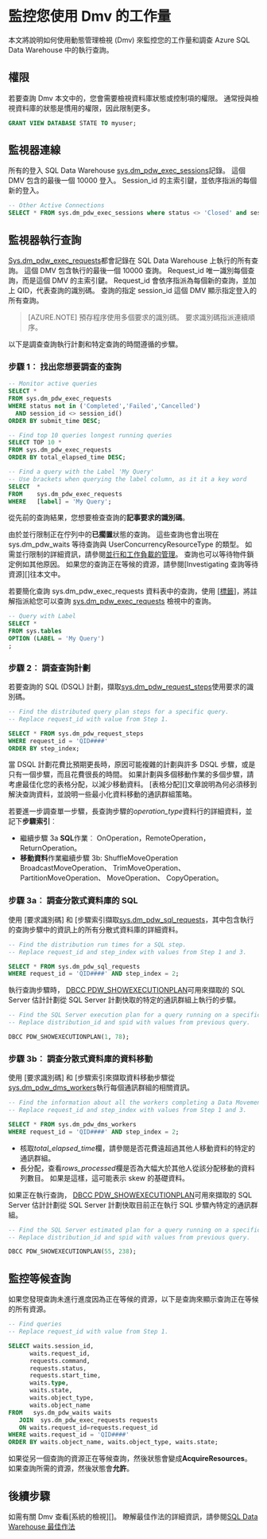 <properties
   pageTitle="監控您的工作量使用 Dmv |Microsoft Azure"
   description="瞭解如何監視使用 Dmv 工作量。"
   services="sql-data-warehouse"
   documentationCenter="NA"
   authors="sonyam"
   manager="barbkess"
   editor=""/>

<tags
   ms.service="sql-data-warehouse"
   ms.devlang="NA"
   ms.topic="article"
   ms.tgt_pltfrm="NA"
   ms.workload="data-services"
   ms.date="10/08/2016"
   ms.author="sonyama;barbkess"/>

# <a name="monitor-your-workload-using-dmvs"></a>監控您使用 Dmv 的工作量

本文將說明如何使用動態管理檢視 (Dmv) 來監控您的工作量和調查 Azure SQL Data Warehouse 中的執行查詢。

## <a name="permissions"></a>權限

若要查詢 Dmv 本文中的，您會需要檢視資料庫狀態或控制項的權限。 通常授與檢視資料庫的狀態是慣用的權限，因此限制更多。

```sql
GRANT VIEW DATABASE STATE TO myuser;
```

## <a name="monitor-connections"></a>監視器連線

所有的登入 SQL Data Warehouse [sys.dm_pdw_exec_sessions][]記錄。  這個 DMV 包含的最後一個 10000 登入。  Session_id 的主索引鍵，並依序指派的每個新的登入。

```sql
-- Other Active Connections
SELECT * FROM sys.dm_pdw_exec_sessions where status <> 'Closed' and session_id <> session_id();
```

## <a name="monitor-query-execution"></a>監視器執行查詢

[Sys.dm_pdw_exec_requests][]都會記錄在 SQL Data Warehouse 上執行的所有查詢。  這個 DMV 包含執行的最後一個 10000 查詢。  Request_id 唯一識別每個查詢，而是這個 DMV 的主索引鍵。  Request_id 會依序指派為每個新的查詢，並加上 QID，代表查詢的識別碼。  查詢的指定 session_id 這個 DMV 顯示指定登入的所有查詢。

>[AZURE.NOTE] 預存程序使用多個要求的識別碼。  要求識別碼指派連續順序。 

以下是調查查詢執行計劃和特定查詢的時間遵循的步驟。

### <a name="step-1-identify-the-query-you-wish-to-investigate"></a>步驟 1︰ 找出您想要調查的查詢

```sql
-- Monitor active queries
SELECT * 
FROM sys.dm_pdw_exec_requests 
WHERE status not in ('Completed','Failed','Cancelled')
  AND session_id <> session_id()
ORDER BY submit_time DESC;

-- Find top 10 queries longest running queries
SELECT TOP 10 * 
FROM sys.dm_pdw_exec_requests 
ORDER BY total_elapsed_time DESC;

-- Find a query with the Label 'My Query'
-- Use brackets when querying the label column, as it it a key word
SELECT  *
FROM    sys.dm_pdw_exec_requests
WHERE   [label] = 'My Query';
```

從先前的查詢結果，您想要檢查查詢的**記事要求的識別碼**。

由於並行限制正在佇列中的**已擱置**狀態的查詢。 這些查詢也會出現在 sys.dm_pdw_waits 等待查詢與 UserConcurrencyResourceType 的類型。 如需並行限制的詳細資訊，請參閱[並行和工作負載的管理][]。 查詢也可以等待物件鎖定例如其他原因。  如果您的查詢正在等候的資源，請參閱[Investigating 查詢等待資源][]往本文中。

若要簡化查詢 sys.dm_pdw_exec_requests 資料表中的查詢，使用 [[標籤][]]，將註解指派給您可以查詢 [sys.dm_pdw_exec_requests] 檢視中的查詢。

```sql
-- Query with Label
SELECT *
FROM sys.tables
OPTION (LABEL = 'My Query')
;
```

### <a name="step-2-investigate-the-query-plan"></a>步驟 2︰ 調查查詢計劃

若要查詢的 SQL (DSQL) 計劃，擷取[sys.dm_pdw_request_steps][]使用要求的識別碼。

```sql
-- Find the distributed query plan steps for a specific query.
-- Replace request_id with value from Step 1.

SELECT * FROM sys.dm_pdw_request_steps
WHERE request_id = 'QID####'
ORDER BY step_index;
```

當 DSQL 計劃花費比預期更長時，原因可能複雜的計劃與許多 DSQL 步驟，或是只有一個步驟，而且花費很長的時間。  如果計劃與多個移動作業的多個步驟，請考慮最佳化您的表格分配，以減少移動資料。 [表格分配][]文章說明為何必須移到解決查詢資料，並說明一些最小化資料移動的通訊群組策略。

若要進一步調查單一步驟，長查詢步驟的*operation_type*資料行的詳細資料，並記下**步驟索引**︰

- 繼續步驟 3a **SQL**作業︰ OnOperation，RemoteOperation，ReturnOperation。
- **移動資料**作業繼續步驟 3b: ShuffleMoveOperation BroadcastMoveOperation、 TrimMoveOperation、 PartitionMoveOperation、 MoveOperation、 CopyOperation。

### <a name="step-3a-investigate-sql-on-the-distributed-databases"></a>步驟 3a︰ 調查分散式資料庫的 SQL

使用 [要求識別碼] 和 [步驟索引擷取[sys.dm_pdw_sql_requests][]，其中包含執行的查詢步驟中的資訊上的所有分散式資料庫的詳細資料。

```sql
-- Find the distribution run times for a SQL step.
-- Replace request_id and step_index with values from Step 1 and 3.

SELECT * FROM sys.dm_pdw_sql_requests
WHERE request_id = 'QID####' AND step_index = 2;
```

執行查詢步驟時， [DBCC PDW_SHOWEXECUTIONPLAN][]可用來擷取的 SQL Server 估計計劃從 SQL Server 計劃快取的特定的通訊群組上執行的步驟。

```sql
-- Find the SQL Server execution plan for a query running on a specific SQL Data Warehouse Compute or Control node.
-- Replace distribution_id and spid with values from previous query.

DBCC PDW_SHOWEXECUTIONPLAN(1, 78);
```

### <a name="step-3b-investigate-data-movement-on-the-distributed-databases"></a>步驟 3b︰ 調查分散式資料庫的資料移動

使用 [要求識別碼] 和 [步驟索引來擷取資料移動步驟從[sys.dm_pdw_dms_workers][]執行每個通訊群組的相關資訊。

```sql
-- Find the information about all the workers completing a Data Movement Step.
-- Replace request_id and step_index with values from Step 1 and 3.

SELECT * FROM sys.dm_pdw_dms_workers
WHERE request_id = 'QID####' AND step_index = 2;
```

- 核取*total_elapsed_time*欄，請參閱是否花費遠超過其他人移動資料的特定的通訊群組。
- 長分配，查看*rows_processed*欄是否為大幅大於其他人從該分配移動的資料列數目。 如果是這樣，這可能表示 skew 的基礎資料。

如果正在執行查詢， [DBCC PDW_SHOWEXECUTIONPLAN][]可用來擷取的 SQL Server 估計計劃從 SQL Server 計劃快取目前正在執行 SQL 步驟內特定的通訊群組。

```sql
-- Find the SQL Server estimated plan for a query running on a specific SQL Data Warehouse Compute or Control node.
-- Replace distribution_id and spid with values from previous query.

DBCC PDW_SHOWEXECUTIONPLAN(55, 238);
```

<a name="waiting"></a>
## <a name="monitor-waiting-queries"></a>監控等候查詢

如果您發現查詢未進行進度因為正在等候的資源，以下是查詢來顯示查詢正在等候的所有資源。

```sql
-- Find queries 
-- Replace request_id with value from Step 1.

SELECT waits.session_id,
      waits.request_id,  
      requests.command,
      requests.status,
      requests.start_time,  
      waits.type,
      waits.state,
      waits.object_type,
      waits.object_name
FROM   sys.dm_pdw_waits waits
   JOIN  sys.dm_pdw_exec_requests requests
   ON waits.request_id=requests.request_id
WHERE waits.request_id = 'QID####'
ORDER BY waits.object_name, waits.object_type, waits.state;
```

如果從另一個查詢的資源正在等候查詢，然後狀態會變成**AcquireResources**。  如果查詢所需的資源，然後狀態會**允許**。

## <a name="next-steps"></a>後續步驟
如需有關 Dmv 查看[系統的檢視][]。
瞭解最佳作法的詳細資訊，請參閱[SQL Data Warehouse 最佳作法][]

<!--Image references-->

<!--Article references-->
[Manage overview]: ./sql-data-warehouse-overview-manage.md
[SQL Data Warehouse 最佳作法]: ./sql-data-warehouse-best-practices.md
[系統檢視]: ./sql-data-warehouse-reference-tsql-system-views.md
[表格通訊群組]: ./sql-data-warehouse-tables-distribute.md
[並行和工作負載的管理]: ./sql-data-warehouse-develop-concurrency.md
[調查等待資源的查詢]: ./sql-data-warehouse-manage-monitor.md#waiting

<!--MSDN references-->
[sys.dm_pdw_dms_workers]: http://msdn.microsoft.com/library/mt203878.aspx
[sys.dm_pdw_exec_requests]: http://msdn.microsoft.com/library/mt203887.aspx
[sys.dm_pdw_exec_sessions]: http://msdn.microsoft.com/library/mt203883.aspx
[sys.dm_pdw_request_steps]: http://msdn.microsoft.com/library/mt203913.aspx
[sys.dm_pdw_sql_requests]: http://msdn.microsoft.com/library/mt203889.aspx
[DBCC PDW_SHOWEXECUTIONPLAN]: http://msdn.microsoft.com/library/mt204017.aspx
[DBCC PDW_SHOWSPACEUSED]: http://msdn.microsoft.com/library/mt204028.aspx
[標籤]: https://msdn.microsoft.com/library/ms190322.aspx
